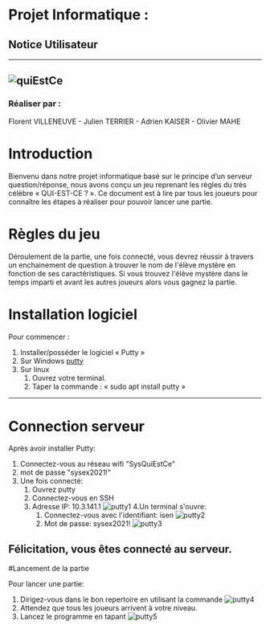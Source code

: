 # Projet Informatique :
## Notice Utilisateur
---
![quiEstCe](./asset/images/notice/quiEstCe.png)
---
### Réaliser par :
Florent VILLENEUVE - Julien TERRIER - Adrien KAISER - Olivier MAHE

# Introduction

Bienvenu dans notre projet informatique basé sur le principe d’un serveur question/réponse, nous avons conçu un jeu reprenant les règles du très célèbre « QUI-EST-CE ? ». 
Ce document est à lire par tous les joueurs pour connaître les étapes à réaliser pour pouvoir lancer une partie.

# Règles du jeu

Déroulement de la partie, une fois connecté, 
vous devrez réussir à travers un enchainement de question à trouver le nom de l'élève mystère en fonction de ses caractéristiques. 
Si vous trouvez l'élève mystère dans le temps imparti et avant les autres joueurs alors vous gagnez la partie.

# Installation logiciel

Pour commencer :
1. Installer/posséder le logiciel « Putty »
2. Sur Windows [putty](https://www.putty.org/)
3. Sur linux
 	1. Ouvrez votre terminal.
	2. Taper la commande : « sudo apt install putty »
---

# Connection serveur

Après avoir installer Putty:
1. Connectez-vous au réseau wifi "SysQuiEstCe"
2. mot de passe "sysex2021!"
3. Une fois connecté:
	1. Ouvrez putty
	2. Connectez-vous en SSH
	3. Adresse IP:  10.3.141.1 ![putty1](./asset/images/notice/putty1.png)
	4.Un terminal s'ouvre:
		1. Connectez-vous avec l'identifiant: isen ![putty2](./asset/images/notice/putty2.png)
		2. Mot de passe: sysex2021!  ![putty3](./asset/images/notice/putty3.png)

Félicitation, vous êtes connecté au serveur.
---

#Lancement de la partie

Pour lancer une partie:
1. Dirigez-vous dans le bon repertoire en utilisant la commande ![putty4](./asset/images/notice/putty4.png)
2. Attendez que tous les joueurs arrivent à votre niveau.
3. Lancez le programme en tapant ![putty5](./asset/images/notice/putty5.png)



